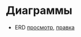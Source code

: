 # Диаграммы
- ERD [просмотр](/documentation/ERD.svg), [правка](https://drive.google.com/file/d/1oZuyPfy40A1k8cG-4t6qGJ0O5u_OflCk/view?usp=sharing)